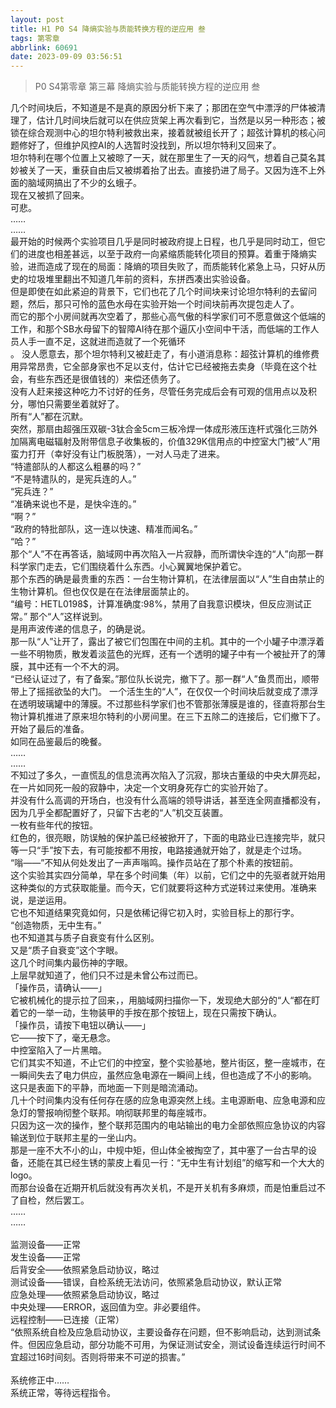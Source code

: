 ```yaml
---
layout: post
title: H1 P0 S4 降熵实验与质能转换方程的逆应用 叁
tags: 第零章
abbrlink: 60691
date: 2023-09-09 03:56:51
---
```

>P0 S4第零章 第三幕  降熵实验与质能转换方程的逆应用 叁

几个时间块后，不知道是不是真的原因分析下来了；那团在空气中漂浮的尸体被清理了，估计几时间块后就可以在供应货架上再次看到它，当然是以另一种形态；被锁在综合观测中心的坦尔特利被救出来，接着就被组长开了；超弦计算机的核心问题修好了，但维护风控AI的人选暂时没找到，所以坦尔特利又回来了。<br>
坦尔特利在哪个位置上又被晾了一天，就在那里生了一天的闷气，想着自己莫名其妙被关了一天，重获自由后又被绑着抬了出去。直接扔进了局子。又因为连不上外面的脑域网搞出了不少的幺蛾子。<br>
现在又被抓了回来。<br>
可悲。<br>
……<br>
……<br>
最开始的时候两个实验项目几乎是同时被政府提上日程，也几乎是同时动工，但它们的进度也相差甚远，以至于政府一向紧缩质能转化项目的预算。着重于降熵实验，进而造成了现在的局面：降熵的项目失败了，而质能转化紧急上马，只好从历史的垃圾堆里翻出不知道几年前的资料，东拼西凑出实验设备。<br>
但是即使在如此紧迫的背景下，它们也花了几个时间块来讨论坦尔特利的去留问题，然后，那只可怜的蓝色水母在实验开始一个时间块前再次提包走人了。<br>
而它的那个小房间就再次空着了，那些心高气傲的科学家们可不愿意做这个低端的工作，和那个SB水母留下的智障AI待在那个逼仄小空间中干活，而低端的工作人员人手一直不足，这就进而造就了一个死循环<br>。
没人愿意去，那个坦尔特利又被赶走了，有小道消息称：超弦计算机的维修费用异常昂贵，它全部身家也不足以支付，估计它已经被拖去卖身（毕竟在这个社会，有些东西还是很值钱的）来偿还债务了。<br>
没有人赶来接这种吃力不讨好的任务，尽管任务完成后会有可观的信用点以及积分，哪怕只需要坐着就好了。<br>
所有“人”都在沉默。<br>
突然，那扇由超强压双碳-3钛合金5cm三板冷焊一体成形液压连杆式强化三防外加隔离电磁辐射及附带信息子收集板的，价值329K信用点的中控室大门被“人”用蛮力打开（幸好没有让门板脱落），一对人马走了进来。<br>
“特遣部队的人都这么粗暴的吗？”<br>
“不是特遣队的，是宪兵连的人。”<br>
“宪兵连？”<br>
“准确来说也不是，是快伞连的。”<br>
“啊？”<br>
“政府的特批部队，这一连以快速、精准而闻名。”<br>
“哈？”<br>
那个“人”不在再答话，脑域网中再次陷入一片寂静，而所谓快伞连的“人”向那一群科学家门走去，它们围绕着什么东西。小心翼翼地保护着它。<br>
那个东西的确是最贵重的东西：一台生物计算机，在法律层面以“人”生自由禁止的生物计算机。但也仅仅是在在法律层面禁止的。<br>
“编号：HETL0198$，计算准确度:98%，禁用了自我意识模块，但反应测试正常。”
那个“人”这样说到。<br>
是用声波传递的信息子，的确是说。<br>
那一队“人”让开了，露出了被它们包围在中间的主机。其中的一个小罐子中漂浮着一些不明物质，散发着淡蓝色的光辉，还有一个透明的罐子中有一个被扯开了的薄膜，其中还有一个不大的洞。<br>
“已经认证过了，有了备案。”那位队长说完，撤下了。那一群“人”鱼贯而出，顺带带上了摇摇欲坠的大门。
一个活生生的“人”，在仅仅一个时间块后就变成了漂浮在透明玻璃罐中的薄膜。不过那些科学家们也不管那张薄膜是谁的，径直将那台生物计算机推进了原来坦尔特利的小房间里。在三下五除二的连接后，它们撤下了。<br>
开始了最后的准备。<br>
如同在品鉴最后的晚餐。<br>
……<br>
……<br>
不知过了多久，一直慌乱的信息流再次陷入了沉寂，那块古董级的中央大屏亮起，在一片如同死一般的寂静中，决定一个文明身死存亡的实验开始了。<br>
并没有什么高调的开场白，也没有什么高端的领导讲话，甚至连全网直播都没有，因为几乎全都配置好了，只留下古老的“人”机交互装置。<br>
一枚有些年代的按钮。<br>
红色的，很亮眼，防误触的保护盖已经被掀开了，下面的电路业已连接完毕，就只等一只“手”按下去，有可能按都不用按，电路接通就开始了，就是走个过场。<br>
“嗡——”不知从何处发出了一声声嗡鸣。操作员站在了那个朴素的按钮前。<br>
这个实验其实四分简单，早在多个时间集（年）以前，它们之中的先驱者就开始用这种类似的方式获取能量。而今天，它们就要将这种方式逆转过来使用。准确来说，是逆运用。<br>
它也不知道结果究竟如何，只是依稀记得它初入时，实验目标上的那行字。<br>
“创造物质，无中生有。”<br>
也不知道其与质子自衰变有什么区别。<br>
又是“质子自衰变”这个字眼。<br>
这几个时间集内最伤神的字眼。<br>
上层早就知道了，他们只不过是未曾公布过而已。<br>
「操作员，请确认——」<br>
它被机械化的提示拉了回来，，用脑域网扫描你一下，发现绝大部分的“人“都在盯着它的一举一动，生物装甲的手按在那个按钮上，现在只需按下确认。<br>
「操作员，请按下电钮以确认——」<br>
它——按下了，毫无悬念。<br>
中控室陷入了一片黑暗。<br>
它们其实不知道，不止它们的中控室，整个实验基地，整片街区，整一座城市，在一瞬间失去了电力供应，虽然应急电源在一瞬间上线，但也造成了不小的影响。<br>
这只是表面下的平静，而地面一下则是暗流涌动。<br>
几十个时间集内没有任何存在感的应急电源突然上线。主电源断电、应急电源和应急灯的警报响彻整个联邦。响彻联邦里的每座城市。<br>
只因为这一次的操作，整个联邦范围内的电站输出的电力全部依照应急协议的内容输送到位于联邦主星的一坐山内。<br>
那是一座不大不小的山，中规中矩，但山体全被掏空了，其中塞了一台古早的设备，还能在其已经生锈的蒙皮上看见一行：“无中生有计划组”的缩写和一个大大的logo。<br>
而那台设备在近期开机后就没有再次关机，不是开关机有多麻烦，而是怕重启过不了自检，然后罢工。<br>
……<br>
……<br><br>
监测设备——正常<br>
发生设备——正常<br>
后背安全——依照紧急启动协议，略过<br>
测试设备——错误，自检系统无法访问，依照紧急启动协议，默认正常<br>
应急处理——依照紧急启动协议，略过<br>
中央处理——ERROR，返回值为空。非必要组件。<br>
远程控制——已连接（正常）<br>
“依照系统自检及应急启动协议，主要设备存在问题，但不影响启动，达到测试条件。但因应急启动，部分功能不可用，为保证测试安全，测试设备连续运行时间不宜超过16时间刻。否则将带来不可逆的损害。”<br><br>
系统修正中……<br>
系统正常，等待远程指令。
